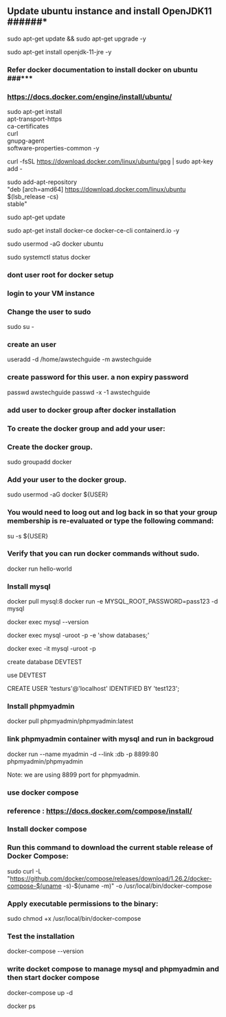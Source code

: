 ## Update ubuntu instance and install OpenJDK11 ######*

sudo apt-get update && sudo apt-get upgrade -y 

sudo apt-get install openjdk-11-jre -y 

### Refer docker documentation to install docker on ubuntu ###***

### https://docs.docker.com/engine/install/ubuntu/

sudo apt-get install \
    apt-transport-https \
    ca-certificates \
    curl \
    gnupg-agent \
    software-properties-common -y
	
curl -fsSL https://download.docker.com/linux/ubuntu/gpg | sudo apt-key add -

sudo add-apt-repository \
   "deb [arch=amd64] https://download.docker.com/linux/ubuntu \
   $(lsb_release -cs) \
   stable"
   
   sudo apt-get update
   
   sudo apt-get install docker-ce docker-ce-cli containerd.io -y
   
   sudo usermod -aG docker ubuntu
   
   sudo systemctl status docker
   
### dont user root for docker setup

### login to your VM instance

### Change the user to sudo

sudo su -

### create an user

useradd -d /home/awstechguide -m awstechguide

### create password for this user. a non expiry password

passwd awstechguide passwd -x -1 awstechguide

### add user to docker group after docker installation

### To create the docker group and add your user:

### Create the docker group.

sudo groupadd docker

### Add your user to the docker group.

sudo usermod -aG docker ${USER}

### You would need to loog out and log back in so that your group membership is re-evaluated or type the following command:

su -s ${USER}

### Verify that you can run docker commands without sudo.

docker run hello-world
   
### Install mysql
docker pull mysql:8
docker run -e MYSQL_ROOT_PASSWORD=pass123 -d mysql


docker exec <mysql container id> mysql --version

docker exec <mysql container id> mysql -uroot -p<root-passwd> -e 'show databases;'

docker exec -it <mysql container id>  mysql -uroot -p<root-passwd>

create database DEVTEST
   
use DEVTEST

CREATE USER 'testurs'@'localhost' IDENTIFIED BY 'test123'; 
   
### Install phpmyadmin
docker pull phpmyadmin/phpmyadmin:latest

### link phpmyadmin container with mysql and  run in backgroud 

docker run --name myadmin -d --link  <container id of mysql>:db -p 8899:80 phpmyadmin/phpmyadmin

Note: we are using 8899 port for phpmyadmin. 

### use docker compose

### reference : https://docs.docker.com/compose/install/

### Install docker compose

### Run this command to download the current stable release of Docker Compose:

sudo curl -L "https://github.com/docker/compose/releases/download/1.26.2/docker-compose-$(uname -s)-$(uname -m)" -o /usr/local/bin/docker-compose


### Apply executable permissions to the binary:

sudo chmod +x /usr/local/bin/docker-compose

### Test the installation

docker-compose --version

### write docket compose to manage mysql and phpmyadmin and then start docker compose

docker-compose up -d

docker ps
